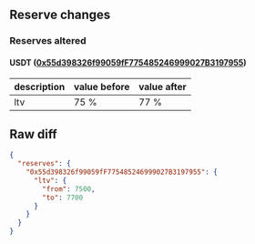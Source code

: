 ## Reserve changes

### Reserves altered

#### USDT ([0x55d398326f99059fF775485246999027B3197955](https://bscscan.com/address/0x55d398326f99059fF775485246999027B3197955))

| description | value before | value after |
| --- | --- | --- |
| ltv | 75 % | 77 % |


## Raw diff

```json
{
  "reserves": {
    "0x55d398326f99059fF775485246999027B3197955": {
      "ltv": {
        "from": 7500,
        "to": 7700
      }
    }
  }
}
```
